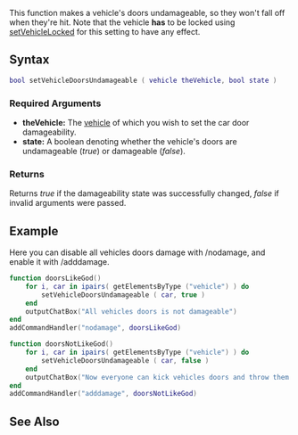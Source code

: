 This function makes a vehicle's doors undamageable, so they won't fall off when they're hit. Note that the vehicle **has** to be locked using [setVehicleLocked](/docs/setVehicleLocked.md "wikilink") for this setting to have any effect.

Syntax
------

``` lua
bool setVehicleDoorsUndamageable ( vehicle theVehicle, bool state )
```

### Required Arguments

-   **theVehicle:** The [vehicle](/docs/vehicle.md "wikilink") of which you wish to set the car door damageability.
-   **state:** A boolean denoting whether the vehicle's doors are undamageable (*true*) or damageable (*false*).

### Returns

Returns *true* if the damageability state was successfully changed, *false* if invalid arguments were passed.

Example
-------

Here you can disable all vehicles doors damage with /nodamage, and enable it with /adddamage.

``` lua
function doorsLikeGod()
    for i, car in ipairs( getElementsByType ("vehicle") ) do
        setVehicleDoorsUndamageable ( car, true )
    end
    outputChatBox("All vehicles doors is not damageable")
end
addCommandHandler("nodamage", doorsLikeGod)

function doorsNotLikeGod()
    for i, car in ipairs( getElementsByType ("vehicle") ) do
        setVehicleDoorsUndamageable ( car, false )
    end
    outputChatBox("Now everyone can kick vehicles doors and throw them away.")
end
addCommandHandler("adddamage", doorsNotLikeGod)
```

See Also
--------
